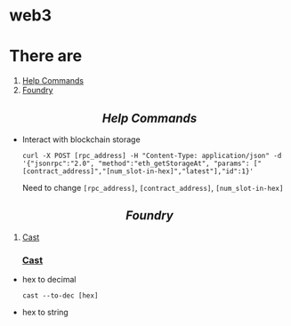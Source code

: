 # web3

<h1>There are</h1>
<ol>
  <li><a href='#commands'>Help Commands</a></li>
  <li><a href='#foundry'>Foundry</a></li>
</ol>

<h2 align='center' id='commands'><em>Help Commands</em></h2>
<ul>
  <li>Interact with blockchain storage</li>
  <pre><code>curl -X POST [rpc_address] -H "Content-Type: application/json" -d '{"jsonrpc":"2.0", "method":"eth_getStorageAt", "params": ["[contract_address]","[num_slot-in-hex]","latest"],"id":1}'</code></pre>
  Need to change <code>[rpc_address]</code>, <code>[contract_address]</code>, <code>[num_slot-in-hex]</code>
</ul>

<h2 align='center' id='commands'><em>Foundry</em></h2>
<ol>
  <li><a href='#foundry-cast'>Cast</a></li>
</ol>

<h3 id='foundry-cast'> &nbsp;&nbsp;&nbsp;&nbsp;&nbsp; <ins>Cast</ins></h3>
<ul>
  <li>hex to decimal</li>
  <pre><code>cast --to-dec [hex]</code></pre>
  <li>hex to string</li>
  <pre><code></code></pre>
</ul>
